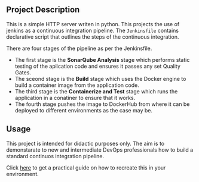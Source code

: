 ## Project Description

This is a simple HTTP server writen in python.
This projects the use of jenkins as a continuous integration pipeline.
The `Jenkinsfile` contains declarative script that outlines the steps of the continuous integration.

There are four stages of the pipeline as per the Jenkinsfile.

- The first stage is the **SonarQube Analysis** stage which performs static testing of the aplication code and ensures it passes any set Quality Gates.
- The sceond stage is the **Build** stage which uses the Docker engine to build a container image from the application code.
- The third stage is the **Containerize and Test** stage which runs the application in a conatiner to ensure that it works.
- The fourth stage pushes the image to DockerHub from where it can be deployed to different environments as the case may be.

## Usage
This project is intended for didactic purposes only.
The aim is to demonstarate to new and intermediate DevOps professionals how to build a standard continuos integration pipeline.

Click [here](https://dev.to/kelvinskell/a-practical-guide-to-building-a-standard-continuous-integration-pipeline-with-jenkins-2kp9) to get a practical guide on how to recreate this in your environment.
